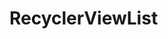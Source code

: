 # RecyclerViewList
<p align="left">
  <img src="https://raw.githubusercontent.com/Yavuztmrrr/RecyclerViewList/main/images/Logo.png>
</p>


